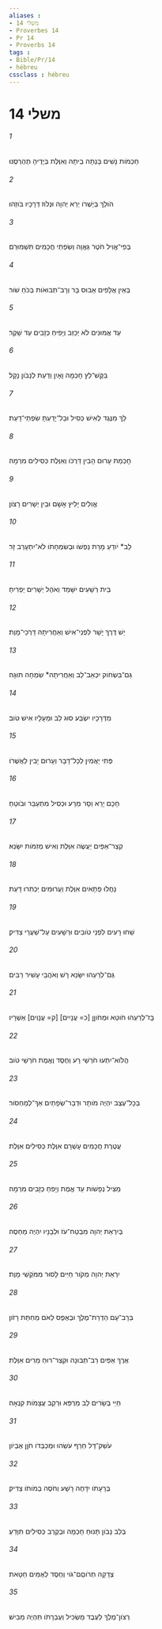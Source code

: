 ```yaml
---
aliases : 
- משלי 14
- Proverbes 14
- Pr 14
- Proverbs 14
tags : 
- Bible/Pr/14
- hébreu
cssclass : hébreu
---
```


# משלי 14

###### 1
חַכְמֹות נָשִׁים בָּנְתָה בֵיתָהּ וְאִוֶּלֶת בְּיָדֶיהָ תֶהֶרְסֶנּוּ׃
###### 2
הֹולֵךְ בְּיָשְׁרֹו יְרֵא יְהוָה וּנְלֹוז דְּרָכָיו בֹּוזֵהוּ׃
###### 3
בְּפִי־אֱוִיל חֹטֶר גַּאֲוָה וְשִׂפְתֵי חֲכָמִים תִּשְׁמוּרֵם׃
###### 4
בְּאֵין אֲלָפִים אֵבוּס בָּר וְרָב־תְּבוּאֹות בְּכֹחַ שֹׁור׃
###### 5
עֵד אֱמוּנִים לֹא יְכַזֵּב וְיָפִיחַ כְּזָבִים עֵד שָׁקֶר׃
###### 6
בִּקֶּשׁ־לֵץ חָכְמָה וָאָיִן וְדַעַת לְנָבֹון נָקָל׃
###### 7
לֵךְ מִנֶּגֶד לְאִישׁ כְּסִיל וּבַל־יָדַעְתָּ שִׂפְתֵי־דָעַת׃
###### 8
חָכְמַת עָרוּם הָבִין דַּרְכֹּו וְאִוֶּלֶת כְּסִילִים מִרְמָה׃
###### 9
אֱוִלִים יָלִיץ אָשָׁם וּבֵין יְשָׁרִים רָצֹון׃
###### 10
לֵב* יֹודֵעַ מָרַּת נַפְשֹׁו וּבְשִׂמְחָתֹו לֹא־יִתְעָרַב זָר׃
###### 11
בֵּית רְשָׁעִים יִשָּׁמֵד וְאֹהֶל יְשָׁרִים יַפְרִיחַ׃
###### 12
יֵשׁ דֶּרֶךְ יָשָׁר לִפְנֵי־אִישׁ וְאַחֲרִיתָהּ דַּרְכֵי־מָוֶת׃
###### 13
גַּם־בִּשְׂחֹוק יִכְאַב־לֵב וְאַחֲרִיתָהּ* שִׂמְחָה תוּגָה׃
###### 14
מִדְּרָכָיו יִשְׂבַּע סוּג לֵב וּמֵעָלָיו אִישׁ טֹוב׃
###### 15
פֶּתִי יַאֲמִין לְכָל־דָּבָר וְעָרוּם יָבִין לַאֲשֻׁרֹו׃
###### 16
חָכָם יָרֵא וְסָר מֵרָע וּכְסִיל מִתְעַבֵּר וּבֹוטֵחַ׃
###### 17
קְצַר־אַפַּיִם יַעֲשֶׂה אִוֶּלֶת וְאִישׁ מְזִמֹּות יִשָּׂנֵא׃
###### 18
נָחֲלוּ פְתָאיִם אִוֶּלֶת וַעֲרוּמִים יַכְתִּרוּ דָעַת׃
###### 19
שַׁחוּ רָעִים לִפְנֵי טֹובִים וּרְשָׁעִים עַל־שַׁעֲרֵי צַדִּיק׃
###### 20
גַּם־לְרֵעֵהוּ יִשָּׂנֵא רָשׁ וְאֹהֲבֵי עָשִׁיר רַבִּים׃
###### 21
בָּז־לְרֵעֵהוּ חֹוטֵא וּמְחֹוןֵן [כ= עֲנָיִים] [ק= עֲנָוִים] אַשְׁרָיו׃
###### 22
הֲלֹוא־יִתְעוּ חֹרְשֵׁי רָע וְחֶסֶד וֶאֱמֶת חֹרְשֵׁי טֹוב׃
###### 23
בְּכָל־עֶצֶב יִהְיֶה מֹותָר וּדְבַר־שְׂפָתַיִם אַךְ־לְמַחְסֹור׃
###### 24
עֲטֶרֶת חֲכָמִים עָשְׁרָם אִוֶּלֶת כְּסִילִים אִוֶּלֶת׃
###### 25
מַצִּיל נְפָשֹׁות עֵד אֱמֶת וְיָפִחַ כְּזָבִים מִרְמָה׃
###### 26
בְּיִרְאַת יְהוָה מִבְטַח־עֹז וּלְבָנָיו יִהְיֶה מַחְסֶה׃
###### 27
יִרְאַת יְהוָה מְקֹור חַיִּים לָסוּר מִמֹּקְשֵׁי מָוֶת׃
###### 28
בְּרָב־עָם הַדְרַת־מֶלֶךְ וּבְאֶפֶס לְאֹם מְחִתַּת רָזֹון׃
###### 29
אֶרֶךְ אַפַּיִם רַב־תְּבוּנָה וּקְצַר־רוּחַ מֵרִים אִוֶּלֶת׃
###### 30
חַיֵּי בְשָׂרִים לֵב מַרְפֵּא וּרְקַב עֲצָמֹות קִנְאָה׃
###### 31
עֹשֵׁק־דָּל חֵרֵף עֹשֵׂהוּ וּמְכַבְּדֹו חֹןֵן אֶבְיֹון׃
###### 32
בְּרָעָתֹו יִדָּחֶה רָשָׁע וְחֹסֶה בְמֹותֹו צַדִּיק׃
###### 33
בְּלֵב נָבֹון תָּנוּחַ חָכְמָה וּבְקֶרֶב כְּסִילִים תִּוָּדֵעַ׃
###### 34
צְדָקָה תְרֹוםֵם־גֹּוי וְחֶסֶד לְאֻמִּים חַטָּאת׃
###### 35
רְצֹון־מֶלֶךְ לְעֶבֶד מַשְׂכִּיל וְעֶבְרָתֹו תִּהְיֶה מֵבִישׁ׃
